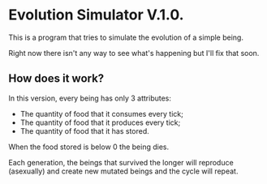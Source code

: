# Evolution Simulator V.1.0.
This is a program that tries to simulate the evolution of a simple being.

Right now there isn't any way to see what's happening but I'll fix that soon.
## How does it work?
In this version, every being has only 3 attributes:
- The quantity of food that it consumes every tick;
- The quantity of food that it produces every tick;
- The quantity of food that it has stored.

When the food stored is below 0 the being dies.

Each generation, the beings that survived the longer will reproduce (asexually) and create new mutated beings and the cycle will repeat.
